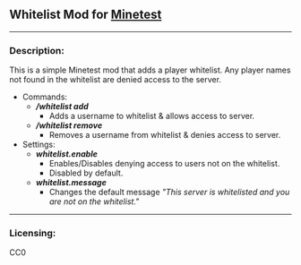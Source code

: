 ## Whitelist Mod for [Minetest][]


---
### **Description:**

This is a simple Minetest mod that adds a player whitelist. Any player names not found in the whitelist are denied access to the server.

- Commands:
  - ***/whitelist add <name>***
    - Adds a username to whitelist & allows access to server.
  - ***/whitelist remove <name>***
    - Removes a username from whitelist & denies access to server.
- Settings:
  - ***whitelist.enable***
    - Enables/Disables denying access to users not on the whitelist.
    - Disabled by default.
  - ***whitelist.message***
    - Changes the default message *"This server is whitelisted and you are not on the whitelist."*


---
### **Licensing:**

CC0


[Minetest]: http://www.minetest.net/
